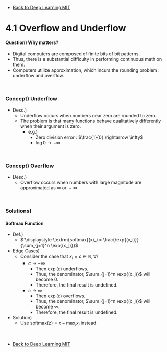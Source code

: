 * [Back to Deep Learning MIT](../../main.md)

# 4.1 Overflow and Underflow
#### Question) Why matters?
- Digital computers are composed of finite bits of bit patterns.
- Thus, there is a substantial difficulty in performing continuous math on them.
- Computers utilize approximation, which incurs the rounding problem : underflow and overflow.

<br>

### Concept) Underflow
- Desc.)
  - Underflow occurs when numbers near zero are rounded to zero.
  - The problem is that many functions behave qualitatively differently when their argument is zero.
    - e.g.)
      - Zero division error : $`\frac{1}{0} \rightarrow \infty`$
      - $`\log 0 \rightarrow -\infty`$

<br>

### Concept) Overflow
- Desc.)
  - Overflow occurs when numbers with large magnitude are approximated as $`\infty \textrm{ or } -\infty`$.


<br>

### Solutions)
#### Softmax Function
- Def.)
  - $`\displaystyle \textrm{softmax}(x)_i = \frac{\exp{(x_i)}}{\sum_{j=1}^n \exp{(x_j)}}$
- Edge Cases)
  - Consider the case that $`x_i = c \in \mathbb{R}, \forall i`$
    - $`c \rightarrow -\infty`$
      - Then $`\exp{(c)}`$ underflows.
      - Thus, the denominator, $`\sum_{j=1}^n \exp{(x_j)}`$ will become $`0`$.
      - Therefore, the final result is undefined. 
    - $`c \rightarrow \infty`$
      - Then $`\exp{(c)}`$ overflows.
      - Thus, the denominator, $`\sum_{j=1}^n \exp{(x_j)}`$ will become $`\infty`$.
      - Therefore, the final result is undefined.
- Solution)
  - Use $`\displaystyle\textrm{softmax}(z) = x - \max_i{x_i}`$ instead.





<br>

* [Back to Deep Learning MIT](../../main.md)